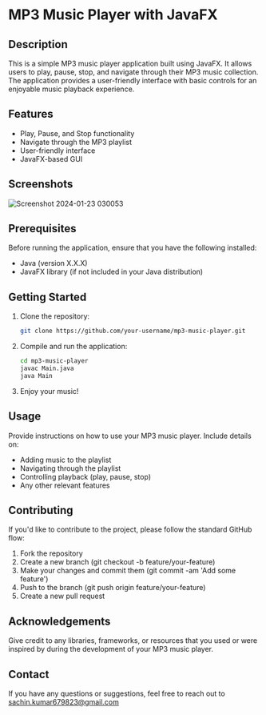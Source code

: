 # MP3 Music Player with JavaFX

## Description

This is a simple MP3 music player application built using JavaFX. It allows users to play, pause, stop, and navigate through their MP3 music collection. The application provides a user-friendly interface with basic controls for an enjoyable music playback experience.

## Features

- Play, Pause, and Stop functionality
- Navigate through the MP3 playlist
- User-friendly interface
- JavaFX-based GUI

## Screenshots

![Screenshot 2024-01-23 030053](https://github.com/spideyWebb/Music-Player/assets/97754382/23a45f44-b37e-411e-a337-00c1bc2e1db7)

## Prerequisites

Before running the application, ensure that you have the following installed:

- Java (version X.X.X)
- JavaFX library (if not included in your Java distribution)

## Getting Started

1. Clone the repository:

   ```bash
   git clone https://github.com/your-username/mp3-music-player.git

2. Compile and run the application:

   ```bash
   cd mp3-music-player
   javac Main.java
   java Main

3. Enjoy your music!

## Usage

Provide instructions on how to use your MP3 music player. Include details on:

- Adding music to the playlist
- Navigating through the playlist
- Controlling playback (play, pause, stop)
- Any other relevant features

## Contributing

If you'd like to contribute to the project, please follow the standard GitHub flow:

1. Fork the repository
2. Create a new branch (git checkout -b feature/your-feature)
3. Make your changes and commit them (git commit -am 'Add some feature')
4. Push to the branch (git push origin feature/your-feature)
5. Create a new pull request

## Acknowledgements

Give credit to any libraries, frameworks, or resources that you used or were inspired by during the development of your MP3 music player.

## Contact

If you have any questions or suggestions, feel free to reach out to sachin.kumar679823@gmail.com


